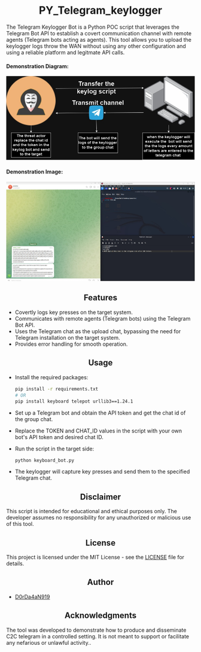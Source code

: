 <h1 align="center">PY_Telegram_keylogger</h1>
The Telegram Keylogger Bot is a Python POC script that leverages the Telegram Bot API to establish a covert communication channel with remote agents (Telegram bots acting as agents). This tool allows you to upload the keylogger logs throw the WAN without using any other configuration and using a reliable platform and legitmate API calls.

<h4>Demonstration Diagram:</h4>

![Demonstration Diagram](pics/key_log_bot.jpg)

<h4>Demonstration Image:</h4>

![Demonstration Image](pics/keylogger_telegram_bot.jpg)

<h2 align="center">Features</h2>

- Covertly logs key presses on the target system.
- Communicates with remote agents (Telegram bots) using the Telegram Bot API.
- Uses the Telegram chat as the upload chat, bypassing the need for Telegram installation on the target system.
- Provides error handling for smooth operation.

<h2 align="center">Usage</h2>

- Install the required packages:

   ```bash
   pip install -r requirements.txt
   # OR
   pip install keyboard telepot urllib3==1.24.1
   ```

- Set up a Telegram bot and obtain the API token and get the chat id of the group chat.

- Replace the TOKEN and CHAT_ID values in the script with your own bot's API token and desired chat ID.

- Run the script in the target side:

  ```
  python keyboard_bot.py
  ```

- The keylogger will capture key presses and send them to the specified Telegram chat.

<h2 align="center">Disclaimer</h2>
This script is intended for educational and ethical purposes only. The developer assumes no responsibility for any unauthorized or malicious use of this tool.

<h2 align="center">License</h2>

This project is licensed under the MIT License - see the [LICENSE](LICENSE) file for details.

<h2 align="center">Author</h2>

- [D0rDa4aN919](https://github.com/D0rDa4aN919)

<h2 align="center">Acknowledgments</h2>
The tool was developed to demonstrate how to produce and disseminate C2C telegram in a controlled setting. It is not meant to support or facilitate any nefarious or unlawful activity..

